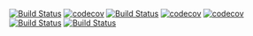 [![Build Status](https://travis-ci.org/KRAHUL121/Spring-BookTest.svg?branch=master)](https://travis-ci.org/KRAHUL121/Spring-BookTest)
[![codecov](https://codecov.io/gh/KRAHUL121/Spring-BookTest/branch/master/graph/badge.svg)](https://codecov.io/gh/KRAHUL121/Spring-BookTest)
[![Build Status](https://travis-ci.org/KRAHUL121/Spring-BookTest.svg?branch=master)](https://travis-ci.org/KRAHUL121/Spring-BookTest)
[![codecov](https://codecov.io/gh/KRAHUL121/Spring-BookTest/branch/master/graph/badge.svg)](https://codecov.io/gh/KRAHUL121/Spring-BookTest)
[![codecov](https://codecov.io/gh/KRAHUL121/Spring-BookTest/branch/master/graph/badge.svg)](https://codecov.io/gh/KRAHUL121/Spring-BookTest)
[![Build Status](https://travis-ci.org/KRAHUL121/Spring-BookTest.svg?branch=master)](https://travis-ci.org/KRAHUL121/Spring-BookTest)
[![Build Status](https://travis-ci.org/KRAHUL121/Spring-BookTest.svg?branch=master)](https://travis-ci.org/KRAHUL121/Spring-BookTest)
